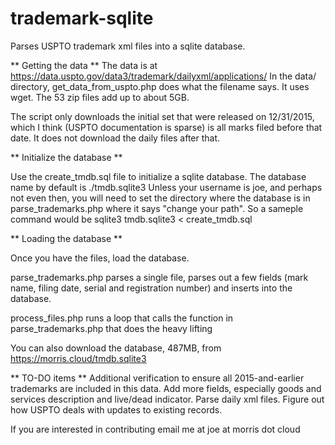 # trademark-sqlite
Parses USPTO trademark xml files into a sqlite database. 

** Getting the data **
The data is at https://data.uspto.gov/data3/trademark/dailyxml/applications/
In the data/ directory, get_data_from_uspto.php does what the filename says. It uses wget. 
The 53 zip files add up to about 5GB. 

The script only downloads the initial set that were released on 12/31/2015, which I think 
(USPTO documentation is sparse) is all marks filed before that date. It does not download
the daily files after that. 

** Initialize the database **

Use the create_tmdb.sql file to initialize a sqlite database. The database name by default
is ./tmdb.sqlite3
Unless your username is joe, and perhaps not even then, you will need to set the directory
where the database is in parse_trademarks.php where it says "change your path". 
So a sameple command would be
sqlite3 tmdb.sqlite3 < create_tmdb.sql

** Loading the database **

Once you have the files, load the database. 

parse_trademarks.php parses a single file, parses out a few fields (mark name, filing date, 
serial and registration number) and inserts into the database. 

process_files.php runs a loop that calls the function in parse_trademarks.php that does
the heavy lifting

You can also download the database, 487MB, from https://morris.cloud/tmdb.sqlite3

** TO-DO items **
Additional verification to ensure all 2015-and-earlier trademarks are included in this data. 
Add more fields, especially goods and services description and live/dead indicator.
Parse daily xml files. Figure out how USPTO deals with updates to existing records.

If you are interested in contributing email me at joe at morris dot cloud
